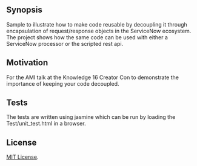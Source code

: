 ## Synopsis

Sample to illustrate how to make code reusable by decoupling it through encapsulation of request/response objects in the ServiceNow ecosystem. The project shows how the same code can be used with either a ServiceNow processor or the scripted rest api.

## Motivation

For the AMI talk at the Knowledge 16 Creator Con to demonstrate the importance of keeping your code decoupled.

## Tests

The tests are written using jasmine which can be run by loading the Test/unit_test.html in a browser.


## License

[MIT License](http://www.opensource.org/licenses/mit-license.php).